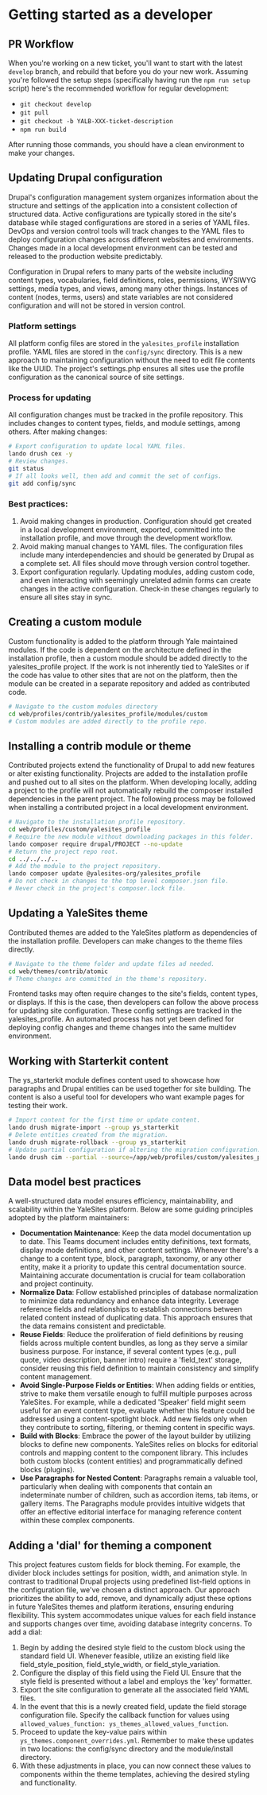 # Getting started as a developer

## PR Workflow

When you're working on a new ticket, you'll want to start with the latest `develop` branch, and rebuild that before you do your new work. Assuming you're followed the setup steps (specifically having run the `npm run setup` script) here's the recommended workflow for regular development:

- `git checkout develop`
- `git pull`
- `git checkout -b YALB-XXX-ticket-description`
- `npm run build`

After running those commands, you should have a clean environment to make your changes.

## Updating Drupal configuration

Drupal's configuration management system organizes information about the structure and settings of the application into a consistent collection of structured data. Active configurations are typically stored in the site's database while staged configurations are stored in a series of YAML files. DevOps and version control tools will track changes to the YAML files to deploy configuration changes across different websites and environments. Changes made in a local development environment can be tested and released to the production website predictably.

Configuration in Drupal refers to many parts of the website including content types, vocabularies, field definitions, roles, permissions, WYSIWYG settings, media types, and views, among many other things. Instances of content (nodes, terms, users) and state variables are not considered configuration and will not be stored in version control.

### Platform settings

All platform config files are stored in the `yalesites_profile` installation profile. YAML files are stored in the `config/sync` directory. This is a new approach to maintaining configuration without the need to edit file contents like the UUID. The project's settings.php ensures all sites use the profile configuration as the canonical source of site settings.

### Process for updating

All configuration changes must be tracked in the profile repository. This includes changes to content types, fields, and module settings, among others. After making changes:

```bash
# Export configuration to update local YAML files.
lando drush cex -y
# Review changes.
git status
# If all looks well, then add and commit the set of configs.
git add config/sync
```

### Best practices:

1. Avoid making changes in production. Configuration should get created in a local development environment, exported, committed into the installation profile, and move through the development workflow.
2. Avoid making manual changes to YAML files. The configuration files include many interdependencies and should be generated by Drupal as a complete set. All files should move through version control together.
3. Export configuration regularly. Updating modules, adding custom code, and even interacting with seemingly unrelated admin forms can create changes in the active configuration. Check-in these changes regularly to ensure all sites stay in sync.

## Creating a custom module

Custom functionality is added to the platform through Yale maintained modules. If the code is dependent on the architecture defined in the installation profile, then a custom module should be added directly to the yalesites_profile project. If the work is not inherently tied to YaleSites or if the code has value to other sites that are not on the platform, then the module can be created in a separate repository and added as contributed code.

```bash
# Navigate to the custom modules directory
cd web/profiles/contrib/yalesites_profile/modules/custom
# Custom modules are added directly to the profile repo.
```

## Installing a contrib module or theme

Contributed projects extend the functionality of Drupal to add new features or alter existing functionality. Projects are added to the installation profile and pushed out to all sites on the platform. When developing locally, adding a project to the profile will not automatically rebuild the composer installed dependencies in the parent project. The following process may be followed when installing a contributed project in a local development environment.

```bash
# Navigate to the installation profile repository.
cd web/profiles/custom/yalesites_profile
# Require the new module without downloading packages in this folder.
lando composer require drupal/PROJECT --no-update
# Return the project repo root.
cd ../../../..
# Add the module to the project repository.
lando composer update @yalesites-org/yalesites_profile
# Do not check in changes to the top level composer.json file.
# Never check in the project's composer.lock file.
```

## Updating a YaleSites theme

Contributed themes are added to the YaleSites platform as dependencies of the installation profile. Developers can make changes to the theme files directly.

```bash
# Navigate to the theme folder and update files ad needed.
cd web/themes/contrib/atomic
# Theme changes are committed in the theme's repository.
```

Frontend tasks may often require changes to the site's fields, content types, or displays. If this is the case, then developers can follow the above process for updating site configuration. These config settings are tracked in the yalesites_profile. An automated process has not yet been defined for deploying config changes and theme changes into the same multidev environment.

## Working with Starterkit content

The ys_starterkit module defines content used to showcase how paragraphs and Drupal entities can be used together for site building. The content is also a useful tool for developers who want example pages for testing their work.

```bash
# Import content for the first time or update content.
lando drush migrate-import --group ys_starterkit
# Delete entities created from the migration.
lando drush migrate-rollback --group ys_starterkit
# Update partial configuration if altering the migration configuration.
lando drush cim --partial --source=/app/web/profiles/custom/yalesites_profile/modules/custom/ys_starterkit/config/install -y
```

## Data model best practices

A well-structured data model ensures efficiency, maintainability, and scalability within the YaleSites platform. Below are some guiding principles adopted by the platform maintainers:

- **Documentation Maintenance**: Keep the data model documentation up to date. This Teams document includes entity definitions, text formats, display mode definitions, and other content settings. Whenever there's a change to a content type, block, paragraph, taxonomy, or any other entity, make it a priority to update this central documentation source. Maintaining accurate documentation is crucial for team collaboration and project continuity.
- **Normalize Data**: Follow established principles of database normalization to minimize data redundancy and enhance data integrity. Leverage reference fields and relationships to establish connections between related content instead of duplicating data. This approach ensures that the data remains consistent and predictable.
- **Reuse Fields**: Reduce the proliferation of field definitions by reusing fields across multiple content bundles, as long as they serve a similar business purpose. For instance, if several content types (e.g., pull quote, video description, banner intro) require a 'field_text' storage, consider reusing this field definition to maintain consistency and simplify content management.
- **Avoid Single-Purpose Fields or Entities**: When adding fields or entities, strive to make them versatile enough to fulfill multiple purposes across YaleSites. For example, while a dedicated 'Speaker' field might seem useful for an event content type, evaluate whether this feature could be addressed using a content-spotlight block. Add new fields only when they contribute to sorting, filtering, or theming content in specific ways.
- **Build with Blocks**: Embrace the power of the layout builder by utilizing blocks to define new components. YaleSites relies on blocks for editorial controls and mapping content to the component library. This includes both custom blocks (content entities) and programmatically defined blocks (plugins).
- **Use Paragraphs for Nested Content**: Paragraphs remain a valuable tool, particularly when dealing with components that contain an indeterminate number of children, such as accordion items, tab items, or gallery items. The Paragraphs module provides intuitive widgets that offer an effective editorial interface for managing reference content within these complex components.

## Adding a 'dial' for theming a component

This project features custom fields for block theming. For example, the divider block includes settings for position, width, and animation style. In contrast to traditional Drupal projects using predefined list-field options in the configuration file, we've chosen a distinct approach. Our approach prioritizes the ability to add, remove, and dynamically adjust these options in future YaleSites themes and platform iterations, ensuring enduring flexibility. This system accommodates unique values for each field instance and supports changes over time, avoiding database integrity concerns. To add a dial:

1. Begin by adding the desired style field to the custom block using the standard field UI. Whenever feasible, utilize an existing field like field_style_position, field_style_width, or field_style_variation.
2. Configure the display of this field using the Field UI. Ensure that the style field is presented without a label and employs the 'key' formatter.
3. Export the site configuration to generate all the associated field YAML files.
4. In the event that this is a newly created field, update the field storage configuration file. Specify the callback function for values using `allowed_values_function: ys_themes_allowed_values_function`.
5. Proceed to update the key-value pairs within `ys_themes.component_overrides.yml`. Remember to make these updates in two locations: the config/sync directory and the module/install directory.
6. With these adjustments in place, you can now connect these values to components within the theme templates, achieving the desired styling and functionality.
